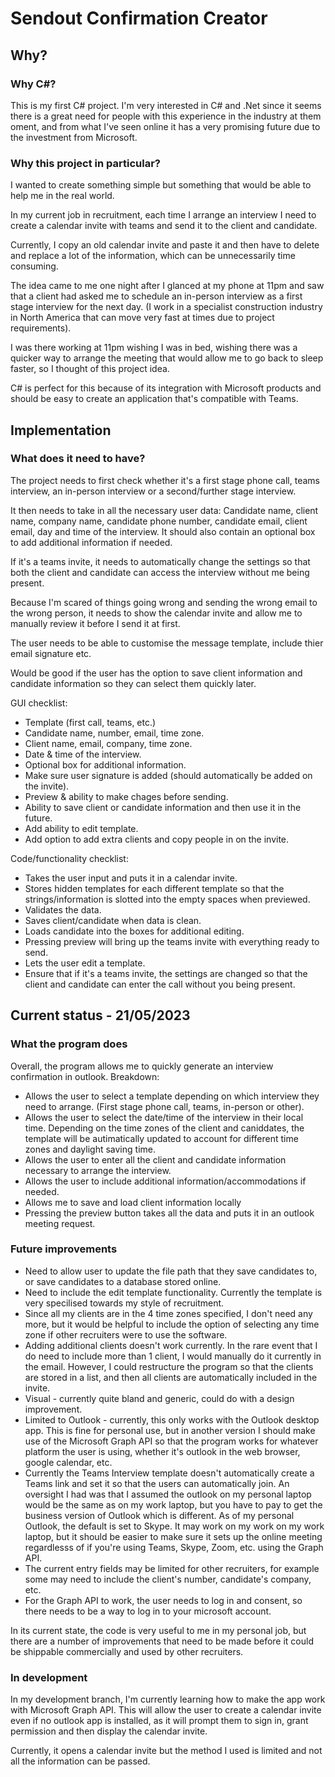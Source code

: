 # Sendout Confirmation Creator

## Why?

### Why C#?
This is my first C# project. I'm very interested in C# and .Net since it seems there is a great need for people with this experience in the industry at them oment, and from what I've seen online it has a very promising future due to the investment from Microsoft. 

### Why this project in particular?
I wanted to create something simple but something that would be able to help me in the real world. <br>

In my current job in recruitment, each time I arrange an interview I need to create a calendar invite with teams and send it to the client and candidate. <br>

Currently, I copy an old calendar invite and paste it and then have to delete and replace a lot of the information, which can be unnecessarily time consuming. <br>

The idea came to me one night after I glanced at my phone at 11pm and saw that a client had asked me to schedule an in-person interview as a first stage interview for the next day. (I work in a specialist construction industry in North America that can move very fast at times due to project requirements). <br>

I was there working at 11pm wishing I was in bed, wishing there was a quicker way to arrange the meeting that would allow me to go back to sleep faster, so I thought of this project idea. <br>

C# is perfect for this because of its integration with Microsoft products and should be easy to create an application that's compatible with Teams.

## Implementation

### What does it need to have?

The project needs to first check whether it's a first stage phone call, teams interview, an in-person interview or a second/further stage interview. <br>

It then needs to take in all the necessary user data: Candidate name, client name, company name, candidate phone number, candidate email, client email, day and time of the interview. It should also contain an optional box to add additional information if needed.<br>

If it's a teams invite, it needs to automatically change the settings so that both the client and candidate can access the interview without me being present.<br>

Because I'm scared of things going wrong and sending the wrong email to the wrong person, it needs to show the calendar invite and allow me to manually review it before I send it at first. <br>

The user needs to be able to customise the message template, include thier email signature etc. <br>

Would be good if the user has the option to save client information and candidate information so they can select them quickly later.<br>

GUI checklist:
- Template (first call, teams, etc.)
- Candidate name, number, email, time zone.
- Client name, email, company, time zone.
- Date & time of the interview.
- Optional box for additional information.
- Make sure user signature is added (should automatically be added on the invite).
- Preview & ability to make chages before sending.
- Ability to save client or candidate information and then use it in the future.
- Add ability to edit template.
- Add option to add extra clients and copy people in on the invite.

Code/functionality checklist:
- Takes the user input and puts it in a calendar invite.
- Stores hidden templates for each different template so that the strings/information is slotted into the empty spaces when previewed.
- Validates the data.
- Saves client/candidate when data is clean.
- Loads candidate into the boxes for additional editing.
- Pressing preview will bring up the teams invite with everything ready to send.
- Lets the user edit a template.
- Ensure that if it's a teams invite, the settings are changed so that the client and candidate can enter the call without you being present.

## Current status - 21/05/2023

### What the program does

Overall, the program allows me to quickly generate an interview confirmation in outlook.
Breakdown:
- Allows the user to select a template depending on which interview they need to arrange. (First stage phone call, teams, in-person or other).
- Allows the user to select the date/time of the interview in their local time. Depending on the time zones of the client and caniddates, the template will be autimatically updated to account for different time zones and daylight saving time.
- Allows the user to enter all the client and candidate information necessary to arrange the interview.
- Allows the user to include additional information/accommodations if needed.
- Allows me to save and load client information locally
- Pressing the preview button takes all the data and puts it in an outlook meeting request.

### Future improvements
- Need to allow user to update the file path that they save candidates to, or save candidates to a database stored online.
- Need to include the edit template functionality. Currently the template is very specilised towards my style of recruitment.
- Since all my clients are in the 4 time zones specified, I don't need any more, but it would be helpful to include the option of selecting any time zone if other recruiters were to use the software.
- Adding additional clients doesn't work currently. In the rare event that I do need to include more than 1 client, I would manually do it currently in the email. However, I could restructure the program so that the clients are stored in a list, and then all clients are automatically included in the invite.
- Visual - currently quite bland and generic, could do with a design improvement.
- Limited to Outlook - currently, this only works with the Outlook desktop app. This is fine for personal use, but in another version I should make use of the Microsoft Graph API so that the program works for whatever platform the user is using, whether it's outlook in the web browser, google calendar, etc.
- Currently the Teams Interview template doesn't automatically create a Teams link and set it so that the users can automatically join. An oversight I had was that I assumed the outlook on my personal laptop would be the same as on my work laptop, but you have to pay to get the business version of Outlook which is different. As of my personal Outlook, the default is set to Skype. It may work on my work on my work laptop, but it should be easier to make sure it sets up the online meeting regardlesss of if you're using Teams, Skype, Zoom, etc. using the Graph API.
- The current entry fields may be limited for other recruiters, for example some may need to include the client's number, candidate's company, etc.
- For the Graph API to work, the user needs to log in and consent, so there needs to be a way to log in to your microsoft account.


In its current state, the code is very useful to me in my personal job, but there are a number of improvements that need to be made before it could be shippable commercially and used by other recruiters.

### In development
In my development branch, I'm currently learning how to make the app work with Microsoft Graph API. This will allow the user to create a calendar invite even if no outlook app is installed, as it will prompt them to sign in, grant permission and then display the calendar invite.

Currently, it opens a calendar invite but the method I used is limited and not all the information can be passed.
